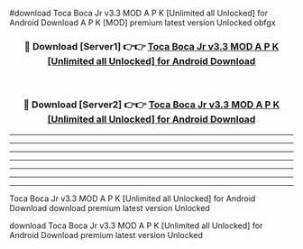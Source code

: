 #download Toca Boca Jr v3.3 MOD A P K [Unlimited all Unlocked] for Android Download A P K [MOD] premium latest version Unlocked obfgx 



<div align="center">
<h3>🔴 Download [Server1] 👉👉 <a href="https://apkdownload-94cd0.web.app/">Toca Boca Jr v3.3 MOD A P K [Unlimited all Unlocked] for Android Download</a></h3><br>

<h3>🔴 Download [Server2] 👉👉 <a href="https://apkdownload-94cd0.web.app/">Toca Boca Jr v3.3 MOD A P K [Unlimited all Unlocked] for Android Download</a></h3>
</div>





----------------------------------------------------------

----------------------------------------------------------

----------------------------------------------------------

----------------------------------------------------------

----------------------------------------------------------

----------------------------------------------------------

----------------------------------------------------------

Toca Boca Jr v3.3 MOD A P K [Unlimited all Unlocked] for Android Download download premium latest version Unlocked

download Toca Boca Jr v3.3 MOD A P K [Unlimited all Unlocked] for Android Download premium latest version Unlocked
